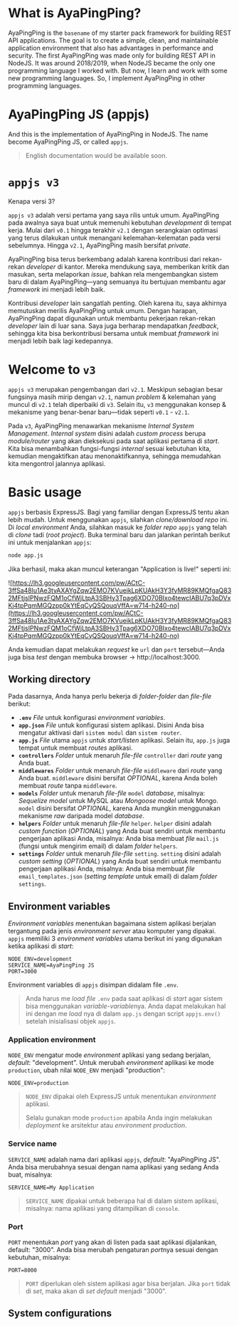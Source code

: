# What is AyaPingPing?

AyaPingPing is the `basename` of my starter pack framework for building REST API applications. The goal is to create a simple, clean, and maintainable application environment that also has advantages in performance and security. The first AyaPingPing was made only for building REST API in NodeJS. It was around 2018/2019, when NodeJS became the only one programming language I worked with. But now, I learn and work with some new programming languages. So, I implement AyaPingPing in other programming languages.

# AyaPingPing JS (appjs)

And this is the implementation of AyaPingPing in NodeJS. The name become AyaPingPing JS, or called `appjs`.

> English documentation would be available soon.

# `appjs v3`

Kenapa versi 3?

`appjs v3` adalah versi pertama yang saya rilis untuk umum. AyaPingPing pada awalnya saya buat untuk memenuhi kebutuhan *development* di tempat kerja. Mulai dari `v0.1` hingga terakhir `v2.1` dengan serangkaian optimasi yang terus dilakukan untuk menangani kelemahan-kelematan pada versi sebelumnya. Hingga `v2.1`, AyaPingPing masih bersifat *private*.

AyaPingPing bisa terus berkembang adalah karena kontribusi dari rekan-rekan *developer* di kantor. Mereka mendukung saya, memberikan kritik dan masukan, serta melaporkan *issue*, bahkan rela mengembangkan sistem baru di dalam AyaPingPing&mdash;yang semuanya itu bertujuan membantu agar *framework* ini menjadi lebih baik.

Kontribusi *developer* lain sangatlah penting. Oleh karena itu, saya akhirnya memutuskan merilis AyaPingPing untuk umum. Dengan harapan, AyaPingPing dapat digunakan untuk membantu pekerjaan rekan-rekan *developer* lain di luar sana. Saya juga berharap mendapatkan *feedback*, sehingga kita bisa berkontribusi bersama untuk membuat *framework* ini menjadi lebih baik lagi kedepannya.

# Welcome to `v3`

`appjs v3` merupakan pengembangan dari `v2.1`. Meskipun sebagian besar fungsinya masih mirip dengan `v2.1`, namun *problem* & kelemahan yang muncul di `v2.1` telah diperbaiki di `v3`. Selain itu, `v3` menggunakan konsep & mekanisme yang benar-benar baru&mdash;tidak seperti `v0.1` - `v2.1`.

Pada `v3`, AyaPingPing menawarkan mekanisme *Internal System Management*. *Internal system* disini adalah *custom process* berupa *module/router* yang akan dieksekusi pada saat aplikasi pertama di *start*. Kita bisa menambahkan fungsi-fungsi *internal* sesuai kebutuhan kita, kemudian mengaktifkan atau menonaktifkannya, sehingga memudahkan kita mengontrol jalannya aplikasi.

# Basic usage

`appjs` berbasis ExpressJS. Bagi yang familiar dengan ExpressJS tentu akan lebih mudah. Untuk menggunakan `appjs`, silahkan *clone/download*  *repo* ini. Di *local environment* Anda, silahkan masuk ke *folder repo*  `appjs` yang telah di *clone* tadi (*root project*). Buka terminal baru dan jalankan perintah berikut ini untuk menjalankan `appjs`:

```bash
node app.js
```

Jika berhasil, maka akan muncul keterangan "Application is live!" seperti ini:

![https://lh3.googleusercontent.com/pw/ACtC-3ffSa48lu1Ae3tyAXAYgZqw2EMO7KVueikLpKUAkH3Y3fyMR89KMQfgaQ832MFtjsIPNwzFQM1oCfWjLtpA3SBHy3Tpag6XDO70BIxo4tewcIABU7q3pDVxKj4tpPqmMGQzpp0kYtEqCyQSQouqVffA=w714-h240-no](https://lh3.googleusercontent.com/pw/ACtC-3ffSa48lu1Ae3tyAXAYgZqw2EMO7KVueikLpKUAkH3Y3fyMR89KMQfgaQ832MFtjsIPNwzFQM1oCfWjLtpA3SBHy3Tpag6XDO70BIxo4tewcIABU7q3pDVxKj4tpPqmMGQzpp0kYtEqCyQSQouqVffA=w714-h240-no)

Anda kemudian dapat melakukan *request* ke `url` dan `port` tersebut&mdash;Anda juga bisa *test* dengan membuka browser -> http://localhost:3000.

## Working directory

Pada dasarnya, Anda hanya perlu bekerja di *folder-folder* dan *file-file* berikut:

-  **`.env`**
  *File* untuk konfigurasi *environment variables*.
-  **`app.json`**
  *File* untuk konfigurasi sistem aplikasi. Disini Anda bisa mengatur aktivasi dari `sistem modul` dan `sistem router`.
-  **`app.js`**
  *File* utama `appjs` untuk *start/listen* aplikasi. Selain itu, `app.js` juga tempat untuk membuat *routes* aplikasi.
-  **`controllers`**
  *Folder* untuk menaruh *file-file*  `controller` dari *route* yang Anda buat.
-  **`middlewares`**
  *Folder* untuk menaruh *file-file*  `middleware` dari *route* yang Anda buat. `middleware` disini bersifat *OPTIONAL*, karena Anda boleh membuat *route* tanpa `middleware`.
-  **`models`**
  *Folder* untuk menaruh *file-file*  `model`  *database*, misalnya: *Sequelize model* untuk MySQL atau *Mongoose model* untuk Mongo. `model` disini bersifat *OPTIONAL*, karena Anda mungkin menggunakan mekanisme *raw* daripada model *database*.
-  **`helpers`**
  *Folder* untuk menaruh *file-file*  `helper`. `helper` disini adalah *custom function* (*OPTIONAL*) yang Anda buat sendiri untuk membantu pengerjaan aplikasi Anda, misalnya: Anda bisa membuat *file*  `mail.js` (fungsi untuk mengirim email) di dalam *folder*  `helpers`.
-  **`settings`**
  *Folder* untuk menaruh *file-file*  `setting`. `setting` disini adalah *custom setting* (*OPTIONAL*) yang Anda buat sendiri untuk membantu pengerjaan aplikasi Anda, misalnya: Anda bisa membuat *file*  `email_templates.json` (*setting template* untuk email) di dalam *folder*  `settings`.

## Environment variables

*Environment variables* menentukan bagaimana sistem aplikasi berjalan tergantung pada jenis *environment server* atau komputer yang dipakai. `appjs` memiliki 3 *environment variables* utama berikut ini yang digunakan ketika aplikasi di *start*:

```
NODE_ENV=development
SERVICE_NAME=AyaPingPing JS
PORT=3000
```

Environment variables di `appjs` disimpan didalam file `.env`.

> Anda harus me *load file* `.env` pada saat aplikasi di *start* agar sistem bisa menggunakan *variable-variable*nya. Anda dapat melakukan hal ini dengan me *load* nya di dalam `app.js` dengan script `appjs.env()` setelah inisialisasi objek `appjs`.

### Application environment

`NODE_ENV` mengatur mode *environment* aplikasi yang sedang berjalan, *default*: "development". Untuk merubah *environment* aplikasi ke mode `production`, ubah nilai `NODE_ENV` menjadi "production":

```
NODE_ENV=production
```

> `NODE_ENV` dipakai oleh ExpressJS untuk menentukan *environment* aplikasi.
> 
> Selalu gunakan mode `production` apabila Anda ingin melakukan *deployment* ke arsitektur atau *environment production*.

### Service name

`SERVICE_NAME` adalah nama dari aplikasi `appjs`, *default*: "AyaPingPing JS". Anda bisa merubahnya sesuai dengan nama aplikasi yang sedang Anda buat, misalnya:

```
SERVICE_NAME=My Application
```

> `SERVICE_NAME` dipakai untuk beberapa hal di dalam sistem aplikasi, misalnya: nama aplikasi yang ditampilkan di `console`.

### Port

`PORT` menentukan *port* yang akan di listen pada saat aplikasi dijalankan, default: "3000". Anda bisa merubah pengaturan *port*nya sesuai dengan kebutuhan, misalnya:

```
PORT=8000
```

> `PORT` diperlukan oleh sistem aplikasi agar bisa berjalan. Jika `port` tidak di *set*, maka akan di *set default* menjadi "3000".

## System configurations